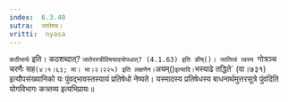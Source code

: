 ```yaml
---
index:  6.3.40
sutra:  जातेश्च।
vritti:  nyasa
---
```


`कठीभार्यः` इति। कठशब्दात्? `जातेरस्त्रीविषयादयोपधात्? (4.1.63) इति ङीष्()। जातित्वं त्वस्य `गोत्रञ्च चरणैः सह` (४।१।६३; मा। भा।२।२२५) इति लक्षणेन।
`अयम्()` इत्यादि। `भस्याढे तद्धिते` (वा।७३१) इत्यौपसंख्यानिको यः पुंवद्भावस्तस्यायं प्रतिषेधो नेष्यते। यस्मादस्य प्रतिषेधस्य बाधनार्थमुत्तरसूत्रे पुंवदिति योगविभागः कत्र्तव्य इत्यभिप्रायः॥
